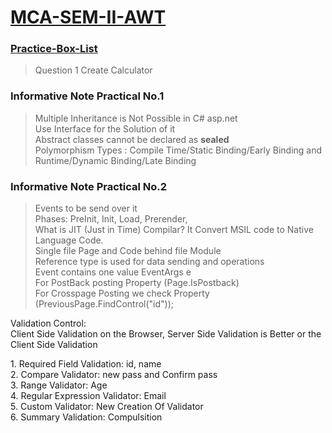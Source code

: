 # <a href = "https://github.com/OnkarMalawade/MCA-SEM-II-AWT/">MCA-SEM-II-AWT</a>

### <a href = "https://github.com/OnkarMalawade/MCA-SEM-II-AWT/tree/main/Practice-Questio-Box">Practice-Box-List</a>

> Question 1 Create Calculator


### Informative Note Practical No.1
> Multiple Inheritance is Not Possible in C# asp.net <br/>
> Use Interface for the Solution of it <br/>
> Abstract classes cannot be declared as <b>sealed</b><br/>
> Polymorphism Types : Compile Time/Static Binding/Early Binding and Runtime/Dynamic Binding/Late Binding<br/>


### Informative Note Practical No.2
> Events to be send over it <br/>
> Phases:
> PreInit, Init, Load, Prerender,
> <br/> What is JIT (Just in Time) Compilar?
> It Convert MSIL code to Native Language Code.
> <br/> Single file Page and Code behind file Module
> <br/> Reference type is used for data sending and operations
> <br/> Event contains one value EventArgs e
> <br/> For PostBack posting Property (Page.IsPostback)
> <br/> For Crosspage Posting we check Property (PreviousPage.FindControl("id"));

 <p>Validation Control: <br/> Client Side Validation on the Browser, Server Side Validation is Better or the Client Side Validation</p>
1. Required Field Validation: id, name<br/>
2. Compare Validator: new pass and Confirm pass<br/>
3. Range Validator: Age<br/>
4. Regular Expression Validator: Email<br/>
5. Custom Validator: New Creation Of Validator<br/>
6. Summary Validation: Compulsition<br/>
